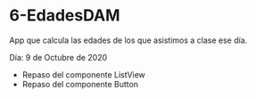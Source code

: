 # 6-EdadesDAM
App que calcula las edades de los que asistimos a clase ese día.

Día: 9 de Octubre de 2020

 - Repaso del componente ListView
 - Repaso del componente Button
